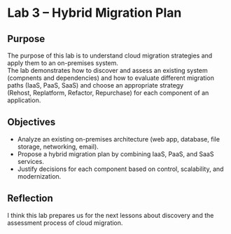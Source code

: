 # Lab 3 – Hybrid Migration Plan

## Purpose
The purpose of this lab is to understand cloud migration strategies and apply them to an on-premises system.  
The lab demonstrates how to discover and assess an existing system (compnents and dependencies) and how to evaluate different migration paths (IaaS, PaaS, SaaS) and choose an appropriate strategy  
(Rehost, Replatform, Refactor, Repurchase) for each component of an application.  


## Objectives
- Analyze an existing on-premises architecture (web app, database, file storage, networking, email).  
- Propose a hybrid migration plan by combining IaaS, PaaS, and SaaS services.  
- Justify decisions for each component based on control, scalability, and modernization.  

## Reflection
I think this lab prepares us for the next lessons about discovery and the assessment process of cloud migration.  
  